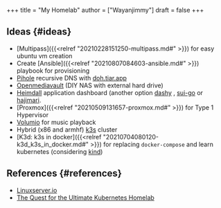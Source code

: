 +++
title = "My Homelab"
author = ["Wayanjimmy"]
draft = false
+++

## Ideas {#ideas}

-   [Multipass]({{<relref "20210228151250-multipass.md#" >}}) for easy ubuntu vm creation
-   Create [Ansible]({{<relref "20210807084603-ansible.md#" >}}) playbook for provisioning
-   [Pihole](https://github.com/pi-hole/pi-hole/) recursive DNS with [doh.tiar.app](https://doh.tiar.app/)
-   [Openmediavault](https://www.openmediavault.org/) (DIY NAS with external hard drive)
-   [Heimdall](https://hub.docker.com/r/linuxserver/heimdall) application dashboard (another option [dashy](https://github.com/Lissy93/dashy) , [sui-go](https://github.com/quelcom/sui-go) or [hajimari](https://github.com/toboshii/hajimari).
-   [Proxmox]({{<relref "20210509131657-proxmox.md#" >}}) for Type 1 Hypervisor
-   [Volumio](https://volumio.org/) for music playback
-   Hybrid (x86 and armhf) [k3s](https://k3s.io/) cluster
-   [K3d: k3s in docker]({{<relref "20210704080120-k3d_k3s_in_docker.md#" >}}) for replacing `docker-compose` and learn kubernetes (considering [kind](https://kind.sigs.k8s.io/))


## References {#references}

-   [Linuxserver.io](https://www.linuxserver.io)
-   [The Quest for the Ultimate Kubernetes Homelab](https://docs.google.com/presentation/d/1Vg%5FpVTA1jHtHZaRoowwMDkqxRgmMg8njOLfrIN%5FEF2g/edit#slide=id.ga6ddab50c6%5F0%5F34)
